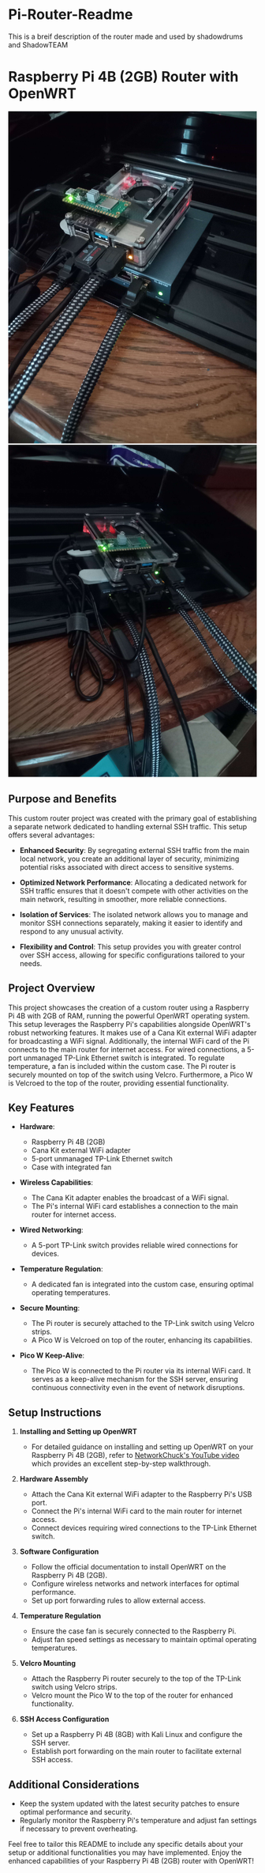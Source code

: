 # Pi-Router-Readme
This is a breif description of the router made and used by shadowdrums and ShadowTEAM 

# Raspberry Pi 4B (2GB) Router with OpenWRT

![Router Image](pi_routerA.jpg)
![Router Image](pi_routerB.jpg)

## Purpose and Benefits

This custom router project was created with the primary goal of establishing a separate network dedicated to handling external SSH traffic. This setup offers several advantages:

- **Enhanced Security**: By segregating external SSH traffic from the main local network, you create an additional layer of security, minimizing potential risks associated with direct access to sensitive systems.

- **Optimized Network Performance**: Allocating a dedicated network for SSH traffic ensures that it doesn't compete with other activities on the main network, resulting in smoother, more reliable connections.

- **Isolation of Services**: The isolated network allows you to manage and monitor SSH connections separately, making it easier to identify and respond to any unusual activity.

- **Flexibility and Control**: This setup provides you with greater control over SSH access, allowing for specific configurations tailored to your needs.

## Project Overview

This project showcases the creation of a custom router using a Raspberry Pi 4B with 2GB of RAM, running the powerful OpenWRT operating system. This setup leverages the Raspberry Pi's capabilities alongside OpenWRT's robust networking features. It makes use of a Cana Kit external WiFi adapter for broadcasting a WiFi signal. Additionally, the internal WiFi card of the Pi connects to the main router for internet access. For wired connections, a 5-port unmanaged TP-Link Ethernet switch is integrated. To regulate temperature, a fan is included within the custom case. The Pi router is securely mounted on top of the switch using Velcro. Furthermore, a Pico W is Velcroed to the top of the router, providing essential functionality.

## Key Features

- **Hardware**:
  - Raspberry Pi 4B (2GB)
  - Cana Kit external WiFi adapter
  - 5-port unmanaged TP-Link Ethernet switch
  - Case with integrated fan

- **Wireless Capabilities**:
  - The Cana Kit adapter enables the broadcast of a WiFi signal.
  - The Pi's internal WiFi card establishes a connection to the main router for internet access.

- **Wired Networking**:
  - A 5-port TP-Link switch provides reliable wired connections for devices.

- **Temperature Regulation**:
  - A dedicated fan is integrated into the custom case, ensuring optimal operating temperatures.

- **Secure Mounting**:
  - The Pi router is securely attached to the TP-Link switch using Velcro strips.
  - A Pico W is Velcroed on top of the router, enhancing its capabilities.

- **Pico W Keep-Alive**:
  - The Pico W is connected to the Pi router via its internal WiFi card. It serves as a keep-alive mechanism for the SSH server, ensuring continuous connectivity even in the event of network disruptions.

## Setup Instructions

1. **Installing and Setting up OpenWRT**

   - For detailed guidance on installing and setting up OpenWRT on your Raspberry Pi 4B (2GB), refer to [NetworkChuck's YouTube video](https://youtu.be/jlHWnKVpygw?si=IynAIzmYvfIfmMXd) which provides an excellent step-by-step walkthrough.

2. **Hardware Assembly**
   - Attach the Cana Kit external WiFi adapter to the Raspberry Pi's USB port.
   - Connect the Pi's internal WiFi card to the main router for internet access.
   - Connect devices requiring wired connections to the TP-Link Ethernet switch.

3. **Software Configuration**
   - Follow the official documentation to install OpenWRT on the Raspberry Pi 4B (2GB).
   - Configure wireless networks and network interfaces for optimal performance.
   - Set up port forwarding rules to allow external access.

4. **Temperature Regulation**
   - Ensure the case fan is securely connected to the Raspberry Pi.
   - Adjust fan speed settings as necessary to maintain optimal operating temperatures.

5. **Velcro Mounting**
   - Attach the Raspberry Pi router securely to the top of the TP-Link switch using Velcro strips.
   - Velcro mount the Pico W to the top of the router for enhanced functionality.

6. **SSH Access Configuration**
   - Set up a Raspberry Pi 4B (8GB) with Kali Linux and configure the SSH server.
   - Establish port forwarding on the main router to facilitate external SSH access.

## Additional Considerations

- Keep the system updated with the latest security patches to ensure optimal performance and security.
- Regularly monitor the Raspberry Pi's temperature and adjust fan settings if necessary to prevent overheating.

Feel free to tailor this README to include any specific details about your setup or additional functionalities you may have implemented. Enjoy the enhanced capabilities of your Raspberry Pi 4B (2GB) router with OpenWRT!
